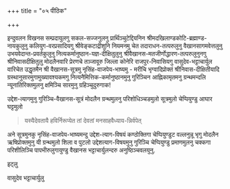 +++
title = "०५ पीठिक"

+++

इन्दुवलन विखनस सम्प्रदायुलगु सकल-सज्जनुलनु प्रार्थिञ्चुटेद्दियनिन श्रीमदखिलाण्डकोटि-ब्रह्माण्ड-नायकुलुनु कलियुग-वरप्रसादियगु श्रीवेङ्कटाद्रीशुनि नियमनमु चेत तदाराधन-तत्परुलुनु वैखानसागमवेत्तलुनु उभयवेदान्त-प्रवर्तकुलुनु नित्यकर्मानुष्ठान-यज्ञ-दीक्षितुलुनु श्रीवैखानस-मतजीर्णोद्धारण-तत्परुलुनुनगु श्रीनिवासदीक्षितुलु मोदलैनवारि प्रेरणचे तञ्जावूरु जिल्ला कोनेरि राजपुर-निवासियगु वासुदेव-भट्टाचार्युल वारिचेत उद्धृतमैन श्री वैखानस-सूत्रमु नृसिंह-वाजपेय-भाष्यमु - मरीचि भृग्वादिप्रोक्तं श्रीनिवास-दीक्षितीयादि ग्रस्थानुसारमुगामुख्यावश्यकमगु नित्यनैमित्तिक-कर्मानुष्ठानमुनु गुरिञ्चिन आह्निकामृतमनु ग्रन्थमन्दलि न्यूनातिरिक्तमुलनु क्षमिञ्चि सारमुनु ग्रहिञ्चुदुरुगाक! 

उद्देश-त्यागमुनु गुरिञ्चि-वैखानस-सूत्रं मोदलैन ग्रन्थमुलनु परिशोधिञ्चडमुलो सूत्रमुलो चेप्पियुण्डु आघार घट्टमुलो 

> यस्यैदेवतायै हविर्निरूप्येत तां देवतां मनसाहवैध्याय-न्निर्वपेत्

अने सूत्रमुनकु नृसिंह-वाजपेय-भाष्यमन्दु उद्देश-त्याग-विषयं कण्ठोक्तिगा चेप्पियुण्डुट वल्लनुन्नू भृगु मोदलैन ऋषिप्रोक्तमुनु यी ग्रन्थमुलो शिला व पुटलो उद्देशत्याग-विषयमुनु गुरिञ्चि चेप्पियुण्डु प्रमाणमुलनु चक्कगा परिशीलिञ्चि पापभीरुलुगायुण्डु वैखानस भट्टाचार्युलन्दरु अनुष्ठिञ्चवलयुनु. 

इट्लु 

वासुदेव भट्टाचार्युलु 